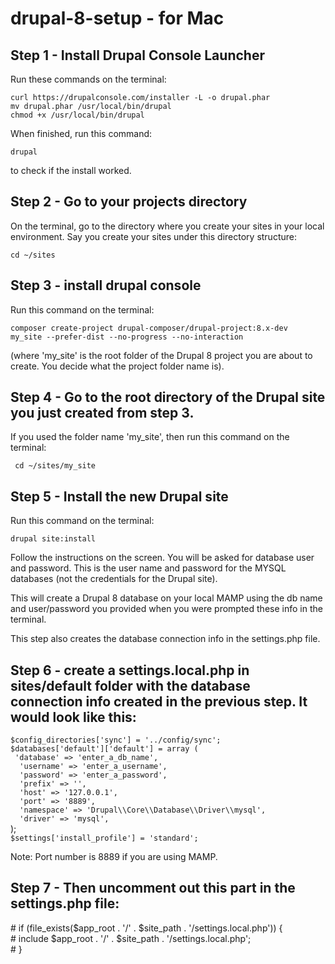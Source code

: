 # drupal-8-setup  - for Mac

## Step 1  - Install Drupal Console Launcher
Run these commands on the terminal:

<div><code>curl https://drupalconsole.com/installer -L -o drupal.phar</code></div>
<div><code>mv drupal.phar /usr/local/bin/drupal</code></div>
<div><code>chmod +x /usr/local/bin/drupal</code></div>

When finished, run this command:

<code>drupal</code>

to check if the install worked.


## Step 2 - Go to your projects directory

On the terminal, go to the directory where you create your sites in your local environment. Say you create your sites under this directory structure: 

<code>cd ~/sites</code>

## Step 3  - install drupal console

Run this command on the terminal:

<code>composer create-project drupal-composer/drupal-project:8.x-dev my_site --prefer-dist --no-progress --no-interaction</code>

(where 'my_site' is the root folder of the Drupal 8 project you are about to create. You decide what the  project folder name is).


## Step 4 - Go to the root directory of the Drupal site you just created from step 3.

If you used the folder name 'my_site', then run this command on the terminal:

<code> cd ~/sites/my_site </code>


## Step 5 - Install the new Drupal site

Run this command on the terminal:

<code>drupal site:install</code>

Follow the instructions on the screen. You will be asked for database user and password. This is the user name and password for the MYSQL databases (not the credentials for the Drupal site).

This will create a Drupal 8 database on your local MAMP using the db name and user/password you provided when you were prompted these info in the terminal.

This step also creates the database connection info in the settings.php file.


## Step 6 - create a settings.local.php in sites/default folder with the database connection info created in the previous step. It would look like this:

<div><code>$config_directories['sync'] = '../config/sync'; </code></div>
<div><code>$databases['default']['default'] = array (</code></div>
<div><code> 'database' => 'enter_a_db_name',</code></div>
<div><code>  'username' => 'enter_a_username',</code></div>
<div><code>  'password' => 'enter_a_password',</code></div>
<div><code>  'prefix' => '',</code></div>
<div><code>  'host' => '127.0.0.1',</code></div>
<div><code>  'port' => '8889',</code></div>
<div><code>  'namespace' => 'Drupal\\Core\\Database\\Driver\\mysql', </code></div>
<div><code>  'driver' => 'mysql',</code></div>
);
<div><code>$settings['install_profile'] = 'standard';</code></div>

Note: Port number is 8889 if you are using MAMP.


## Step 7 - Then uncomment out this part in the settings.php file:

<div># if (file_exists($app_root . '/' . $site_path . '/settings.local.php')) {</div>
<div>#   include $app_root . '/' . $site_path . '/settings.local.php';</div>
<div># }</div>


